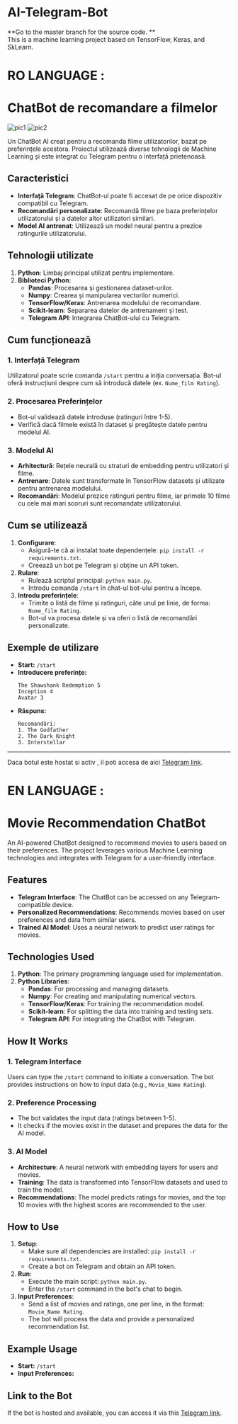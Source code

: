 # AI-Telegram-Bot
**Go to the master branch for the source code. **  
This is a machine learning project based on TensorFlow, Keras, and SkLearn.


# RO LANGUAGE :
# ChatBot de recomandare a filmelor

<img alt="pic1" src="https://github.com/user-attachments/assets/c9a81750-a63e-4326-b464-b61d7565b88b" />
<img alt="pic2" src="https://github.com/user-attachments/assets/2c1cd812-6e22-4086-9987-679a1ad2b79a" />

Un ChatBot AI creat pentru a recomanda filme utilizatorilor, bazat pe preferințele acestora. Proiectul utilizează diverse tehnologii de Machine Learning și este integrat cu Telegram pentru o interfață prietenoasă.

## Caracteristici
- **Interfață Telegram**: ChatBot-ul poate fi accesat de pe orice dispozitiv compatibil cu Telegram.
- **Recomandări personalizate**: Recomandă filme pe baza preferințelor utilizatorului și a datelor altor utilizatori similari.
- **Model AI antrenat**: Utilizează un model neural pentru a prezice ratingurile utilizatorului.

## Tehnologii utilizate
1. **Python**: Limbaj principal utilizat pentru implementare.
2. **Biblioteci Python**:
   - **Pandas**: Procesarea și gestionarea dataset-urilor.
   - **Numpy**: Crearea și manipularea vectorilor numerici.
   - **TensorFlow/Keras**: Antrenarea modelului de recomandare.
   - **Scikit-learn**: Separarea datelor de antrenament și test.
   - **Telegram API**: Integrarea ChatBot-ului cu Telegram.

## Cum funcționează
### 1. Interfață Telegram
Utilizatorul poate scrie comanda `/start` pentru a iniția conversația. Bot-ul oferă instrucțiuni despre cum să introducă datele (ex. `Nume_film Rating`).

### 2. Procesarea Preferințelor
- Bot-ul validează datele introduse (ratinguri între 1-5).
- Verifică dacă filmele există în dataset și pregătește datele pentru modelul AI.

### 3. Modelul AI
- **Arhitectură**: Rețele neurală cu straturi de embedding pentru utilizatori și filme.
- **Antrenare**: Datele sunt transformate în TensorFlow datasets și utilizate pentru antrenarea modelului.
- **Recomandări**: Modelul prezice ratinguri pentru filme, iar primele 10 filme cu cele mai mari scoruri sunt recomandate utilizatorului.

## Cum se utilizează
1. **Configurare**:
   - Asigură-te că ai instalat toate dependențele: `pip install -r requirements.txt`.
   - Creează un bot pe Telegram și obține un API token.
2. **Rulare**:
   - Rulează scriptul principal: `python main.py`.
   - Introdu comanda `/start` în chat-ul bot-ului pentru a începe.
3. **Introdu preferințele**:
   - Trimite o listă de filme și ratinguri, câte unul pe linie, de forma: `Nume_film Rating`.
   - Bot-ul va procesa datele și va oferi o listă de recomandări personalizate.

## Exemple de utilizare
- **Start:** `/start`
- **Introducere preferințe:**
  ```
  The Shawshank Redemption 5
  Inception 4
  Avatar 3
  ```
- **Răspuns:**
  ```
  Recomandări:
  1. The Godfather
  2. The Dark Knight
  3. Interstellar
  ```
---
Daca botul este hostat si activ , il poti accesa de aici [Telegram link](https://t.me/AI_OldMoviesBot).

# EN LANGUAGE : 
# Movie Recommendation ChatBot

An AI-powered ChatBot designed to recommend movies to users based on their preferences. The project leverages various Machine Learning technologies and integrates with Telegram for a user-friendly interface.

## Features
- **Telegram Interface**: The ChatBot can be accessed on any Telegram-compatible device.
- **Personalized Recommendations**: Recommends movies based on user preferences and data from similar users.
- **Trained AI Model**: Uses a neural network to predict user ratings for movies.

## Technologies Used
1. **Python**: The primary programming language used for implementation.
2. **Python Libraries**:
   - **Pandas**: For processing and managing datasets.
   - **Numpy**: For creating and manipulating numerical vectors.
   - **TensorFlow/Keras**: For training the recommendation model.
   - **Scikit-learn**: For splitting the data into training and testing sets.
   - **Telegram API**: For integrating the ChatBot with Telegram.

## How It Works
### 1. Telegram Interface
Users can type the `/start` command to initiate a conversation. The bot provides instructions on how to input data (e.g., `Movie_Name Rating`).

### 2. Preference Processing
- The bot validates the input data (ratings between 1-5).
- It checks if the movies exist in the dataset and prepares the data for the AI model.

### 3. AI Model
- **Architecture**: A neural network with embedding layers for users and movies.
- **Training**: The data is transformed into TensorFlow datasets and used to train the model.
- **Recommendations**: The model predicts ratings for movies, and the top 10 movies with the highest scores are recommended to the user.

## How to Use
1. **Setup**:
   - Make sure all dependencies are installed: `pip install -r requirements.txt`.
   - Create a bot on Telegram and obtain an API token.
2. **Run**:
   - Execute the main script: `python main.py`.
   - Enter the `/start` command in the bot's chat to begin.
3. **Input Preferences**:
   - Send a list of movies and ratings, one per line, in the format: `Movie_Name Rating`.
   - The bot will process the data and provide a personalized recommendation list.

## Example Usage
- **Start:** `/start`
- **Input Preferences:**

## Link to the Bot
If the bot is hosted and available, you can access it via this [Telegram link](https://t.me/AI_OldMoviesBot).



